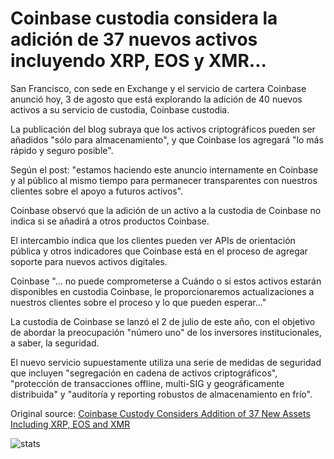 # Coinbase custodia considera la adición de 37 nuevos activos incluyendo XRP, EOS y XMR...

San Francisco, con sede en Exchange y el servicio de cartera Coinbase anunció hoy, 3 de agosto que está explorando la adición de 40 nuevos activos a su servicio de custodia, Coinbase custodia.

La publicación del blog subraya que los activos criptográficos pueden ser añadidos "sólo para almacenamiento", y que Coinbase los agregará "lo más rápido y seguro posible".

Según el post: "estamos haciendo este anuncio internamente en Coinbase y al público al mismo tiempo para permanecer transparentes con nuestros clientes sobre el apoyo a futuros activos".

Coinbase observó que la adición de un activo a la custodia de Coinbase no indica si se añadirá a otros productos Coinbase.

El intercambio indica que los clientes pueden ver APIs de orientación pública y otros indicadores que Coinbase está en el proceso de agregar soporte para nuevos activos digitales.

Coinbase "... no puede comprometerse a Cuándo o si estos activos estarán disponibles en custodia Coinbase, le proporcionaremos actualizaciones a nuestros clientes sobre el proceso y lo que pueden esperar..."

La custodia de Coinbase se lanzó el 2 de julio de este año, con el objetivo de abordar la preocupación "número uno" de los inversores institucionales, a saber, la seguridad.

El nuevo servicio supuestamente utiliza una serie de medidas de seguridad que incluyen "segregación en cadena de activos criptográficos", "protección de transacciones offline, multi-SIG y geográficamente distribuida" y "auditoría y reporting robustos de almacenamiento en frío".

Original source: [Coinbase Custody Considers Addition of 37 New Assets Including XRP, EOS and XMR](https://cointelegraph.com/news/coinbase-custody-considers-addition-of-37-new-assets-including-xrp-eos-and-xmr)

![stats](https://c.statcounter.com/11760860/0/a89fa40b/1/ "stats")